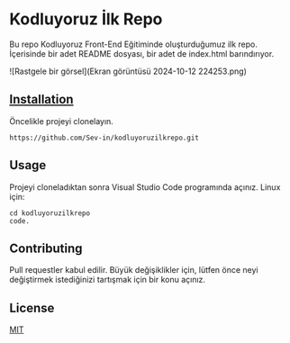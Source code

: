 # Kodluyoruz İlk Repo

Bu repo Kodluyoruz Front-End Eğitiminde oluşturduğumuz ilk repo. İçerisinde bir adet README dosyası, bir adet de index.html barındırıyor.

![Rastgele bir görsel](Ekran görüntüsü 2024-10-12 224253.png)


## [Installation](https://github.com/Sev-in/kodluyoruzilkrepo.git)

Öncelikle projeyi clonelayın. 
``` 
https://github.com/Sev-in/kodluyoruzilkrepo.git
``` 

## Usage

Projeyi cloneladıktan sonra Visual Studio Code programında açınız.
Linux için:
``` 
cd kodluyoruzilkrepo
code.
``` 


## Contributing

Pull requestler kabul edilir. Büyük değişiklikler için, lütfen önce neyi değiştirmek
istediğinizi tartışmak için bir konu açınız.


## License

[MIT](https://choosealicense.com/licenses/mit/)